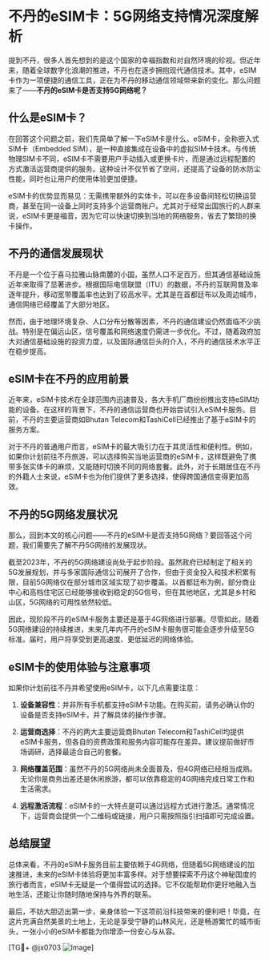# 不丹的eSIM卡：5G网络支持情况深度解析

提到不丹，很多人首先想到的是这个国家的幸福指数和对自然环境的珍视。但近年来，随着全球数字化浪潮的推进，不丹也在逐步拥抱现代通信技术。其中，eSIM卡作为一项便捷的通信工具，正在为不丹的移动通信领域带来新的变化。那么问题来了——**不丹的eSIM卡是否支持5G网络呢？**

## 什么是eSIM卡？

在回答这个问题之前，我们先简单了解一下eSIM卡是什么。eSIM卡，全称嵌入式SIM卡（Embedded SIM），是一种直接集成在设备中的虚拟SIM卡技术。与传统物理SIM卡不同，eSIM卡不需要用户手动插入或更换卡片，而是通过远程配置的方式激活运营商提供的服务。这种设计不仅节省了空间，还提高了设备的防水防尘性能，同时也让用户的使用体验更加便捷。

eSIM卡的优势显而易见：无需携带额外的实体卡，可以在多设备间轻松切换运营商，甚至在同一设备上同时支持多个运营商账户。尤其对于经常出国旅行的人群来说，eSIM卡更是福音，因为它可以快速切换到当地的网络服务，省去了繁琐的换卡操作。

## 不丹的通信发展现状

不丹是一个位于喜马拉雅山脉南麓的小国，虽然人口不足百万，但其通信基础设施近年来取得了显著进步。根据国际电信联盟（ITU）的数据，不丹的互联网普及率逐年提升，移动宽带覆盖率也达到了较高水平。尤其是在首都廷布以及周边城市，通信网络已经覆盖了大部分地区。

然而，由于地理环境复杂、人口分布分散等因素，不丹的通信建设仍然面临不少挑战。特别是在偏远山区，信号覆盖和网络速度仍需进一步优化。不过，随着政府加大对通信基础设施的投资力度，以及国际通信巨头的介入，不丹的通信技术水平正在稳步提高。

## eSIM卡在不丹的应用前景

近年来，eSIM卡技术在全球范围内迅速普及，各大手机厂商纷纷推出支持eSIM功能的设备。在这样的背景下，不丹的通信运营商也开始尝试引入eSIM卡服务。目前，不丹的主要运营商如Bhutan Telecom和TashiCell已经推出了基于eSIM卡的服务方案。

对于不丹的普通用户而言，eSIM卡的最大吸引力在于其灵活性和便利性。例如，如果你计划前往不丹旅游，可以选择购买当地运营商的eSIM卡，这样既避免了携带多张实体卡的麻烦，又能随时切换不同的网络套餐。此外，对于长期居住在不丹的外籍人士来说，eSIM卡也为他们提供了更多选择，使得跨国通信变得更加高效。

## 不丹的5G网络发展状况

那么，回到本文的核心问题——不丹的eSIM卡是否支持5G网络？要回答这个问题，我们需要先了解不丹5G网络的发展现状。

截至2023年，不丹的5G网络建设尚处于起步阶段。虽然政府已经制定了相关的5G发展规划，并与多家国际通信公司展开了合作，但由于资金投入和技术积累有限，目前5G网络仅在部分城市区域实现了初步覆盖。以首都廷布为例，部分商业中心和高档住宅区已经能够接收到稳定的5G信号，但在其他地区，尤其是乡村和山区，5G网络的可用性依然较低。

因此，现阶段不丹的eSIM卡服务主要还是基于4G网络进行部署。尽管如此，随着5G网络建设的持续推进，未来几年内不丹的eSIM卡服务很可能会逐步升级至5G标准。届时，用户将享受到更高速度、更低延迟的网络体验。

## eSIM卡的使用体验与注意事项

如果你计划前往不丹并希望使用eSIM卡，以下几点需要注意：

1. **设备兼容性**：并非所有手机都支持eSIM卡功能。在购买前，请务必确认你的设备是否支持eSIM卡，并了解具体的操作步骤。
   
2. **运营商选择**：不丹的两大主要运营商Bhutan Telecom和TashiCell均提供eSIM卡服务，但各自的资费政策和服务内容可能存在差异。建议提前做好市场调研，选择最适合自己的套餐。

3. **网络覆盖范围**：虽然不丹的5G网络尚未全面普及，但4G网络已经相当成熟。无论你是商务出差还是休闲旅游，都可以依靠稳定的4G网络完成日常工作和生活需求。

4. **远程激活流程**：eSIM卡的一大特点是可以通过远程方式进行激活。通常情况下，运营商会提供一个二维码或链接，用户只需按照指引扫描即可完成设置。

## 总结展望

总体来看，不丹的eSIM卡服务目前主要依赖于4G网络，但随着5G网络建设的加速推进，未来的eSIM卡体验将更加丰富多样。对于想要探索不丹这个神秘国度的旅行者而言，eSIM卡无疑是一个值得尝试的选择。它不仅能帮助你更好地融入当地生活，还能让你随时随地保持与外界的联系。

最后，不妨大胆迈出第一步，亲身体验一下这项前沿科技带来的便利吧！毕竟，在这片充满自然美景的土地上，无论是享受宁静的山林风光，还是畅游繁忙的城市街头，一张小小的eSIM卡都能为你增添一份安心与从容。

[TG💪+ @jx0703 ![Image](https://github.com/user-attachments/assets/dbca1d08-cadb-493c-b0ec-ad6f7a83f270)]